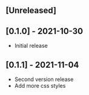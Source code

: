 ## [Unreleased]

## [0.1.0] - 2021-10-30

- Initial release

## [0.1.1] - 2021-11-04

- Second version release
- Add more css styles
